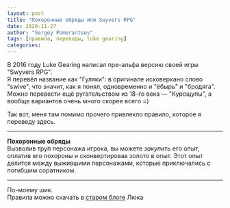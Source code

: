 ```yaml
---
layout: post
title: "Похоронные обряды или Swyvers RPG"
date: 2020-11-27
author: "Sergey Pomerantsev"
tags: [правила, переводы, luke gearing]
categories:
---
```


В 2016 году Luke Gearing написал пре-альфа версию своей игры "Swyvers RPG".  
Я перевёл название как "Гуляки": в оригинале исковеркано слово "swive", что значит, как я понял, одновременно и "ёбырь" и "бродяга". Можно перевести ещё ругательством из 18-го века — "Курощупы", а вообще вариантов очень много скорее всего =)

Так вот, меня там помимо прочего привлекло правило, которое я переведу здесь.

---

**Похоронные обряды**  
Вызволив труп персонажа игрока, вы можете *закупить* его опыт, оплатив его похороны и сконвертировав золото в опыт. Этот опыт делится между выжившими персонажами, которые приключались с погибшим соратником.

---

По-моему шик.  
Правила можно скачать в [старом блоге](https://antlerrr.blogspot.com/2016/01/swyvers-rpg-formerly-dying-in-tomb-rpg.html) Люка

